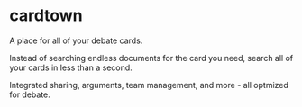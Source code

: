 # cardtown
 A place for all of your debate cards.
 
 Instead of searching endless documents for the card you need, search all of your cards in less than a second.

 Integrated sharing, arguments, team management, and more - all optmized for debate.
